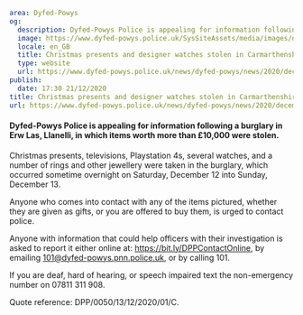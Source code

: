 ```yaml
area: Dyfed-Powys
og:
  description: Dyfed-Powys Police is appealing for information following a burglary in Erw Las, Llanelli, in which items worth more than &#163;10,000 were stolen.
  image: https://www.dyfed-powys.police.uk/SysSiteAssets/media/images/dyfed-powys/news/appeals---property-etc/erw-las-buglary---property.png?crop=(0,35,1920,1046)&amp;w=600&amp;h=300&amp;scale=both
  locale: en_GB
  title: Christmas presents and designer watches stolen in Carmarthenshire village burglary
  type: website
  url: https://www.dyfed-powys.police.uk/news/dyfed-powys/news/2020/december-2020/christmas-presents-and-designer-watches-stolen-in-carmarthenshire-village-burglary/
publish:
  date: 17:30 21/12/2020
title: Christmas presents and designer watches stolen in Carmarthenshire village burglary | Dyfed-Powys Police
url: https://www.dyfed-powys.police.uk/news/dyfed-powys/news/2020/december-2020/christmas-presents-and-designer-watches-stolen-in-carmarthenshire-village-burglary/
```

#### Dyfed-Powys Police is appealing for information following a burglary in Erw Las, Llanelli, in which items worth more than £10,000 were stolen.

Christmas presents, televisions, Playstation 4s, several watches, and a number of rings and other jewellery were taken in the burglary, which occurred sometime overnight on Saturday, December 12 into Sunday, December 13.

Anyone who comes into contact with any of the items pictured, whether they are given as gifts, or you are offered to buy them, is urged to contact police.

Anyone with information that could help officers with their investigation is asked to report it either online at: https://bit.ly/DPPContactOnline, by emailing 101@dyfed-powys.pnn.police.uk, or by calling 101.

If you are deaf, hard of hearing, or speech impaired text the non-emergency number on 07811 311 908.

Quote reference: DPP/0050/13/12/2020/01/C.
